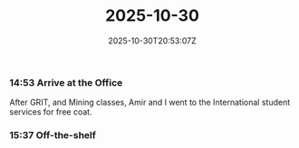 ﻿---
title: "2025-10-30"
date: "2025-10-30T20:53:07Z"
categories:
  - diary
series:
  - 
tags:
  - 
mood:
weather:
location:
rating: 1
stime:
release: 0
draft: true
---

### 14:53 Arrive at the Office

After GRIT, and Mining classes, Amir and I went to the International student services for free coat.




### 15:37 Off-the-shelf
